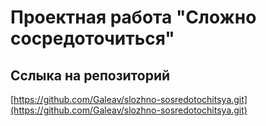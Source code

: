 # Проектная работа "Сложно сосредоточиться"

## Сслыка на репозиторий

[https://github.com/Galeav/slozhno-sosredotochitsya.git](https://github.com/Galeav/slozhno-sosredotochitsya.git)